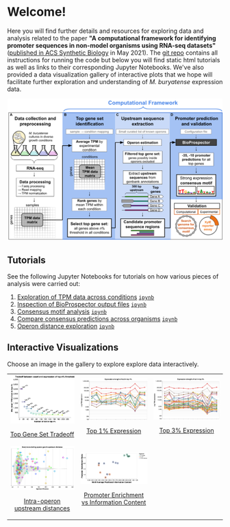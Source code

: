 # Welcome!
Here you will find further details and resources for exploring data and analysis related to the paper **"A computational framework for identifying promoter sequences in non-model organisms using RNA-seq datasets"** ([published in ACS Synthetic Biology](https://doi.org/10.1021/acssynbio.1c00017) in May 2021). The [git repo](https://github.com/erinhwilson/promoter-id-from-rnaseq/) contains all instructions for running the code but below you will find static html tutorials as well as links to their corresponding Jupyter Notebooks. We've also provided a data visualization gallery of interactive plots that we hope will facilitate further exploration and understanding of _M. buryatense_ expression data.

<img src="img/framework_overview.png" alt="Computational Framework" width="800"/>

## Tutorials
See the following Jupyter Notebooks for tutorials on how various pieces of analysis were carried out:
1. [Exploration of TPM data across conditions](tutorials/tpm-data-exploration.html) [`ipynb`](https://github.com/erinhwilson/promoter-id-from-rnaseq/blob/master/tutorials/tpm-data-exploration.ipynb)
1. [Inspection of BioProspector output files](tutorials/inspect_BioProspector_results.html) [`ipynb`](https://github.com/erinhwilson/promoter-id-from-rnaseq/blob/master/tutorials/inspect_BioProspector_results.ipynb)
1. [Consensus motif analysis](tutorials/analyze_consensus_motif.html) [`ipynb`](https://github.com/erinhwilson/promoter-id-from-rnaseq/blob/master/tutorials/analyze_consensus_motif.ipynb)
1. [Compare consensus predictions across organisms](tutorials/compare_consensus_predictions.html) [`ipynb`](https://github.com/erinhwilson/promoter-id-from-rnaseq/blob/master/tutorials/compare_consensus_predictions.ipynb)
1. [Operon distance exploration](tutorials/operon_distance_exploration.html) [`ipynb`](https://github.com/erinhwilson/promoter-id-from-rnaseq/blob/master/tutorials/operon_distance_exploration.ipynb)

## Interactive Visualizations

Choose an image in the gallery to explore explore data interactively.
<div>
  <!-- <a href="viz/tradeoff.html" title="Go to interactive visualization">
    <figure style="text-align:center">
    <img src="img/tradeoff.png" alt="Top Gene Set Tradeoff" width="200"/>
    <figcaption >Top Gene Set Tradeoff</figcaption>
    </figure>
  </a> -->
    <table>
        <tr>
            <td>
                <a href="viz/tradeoff.html" title="Go to interactive visualization" display='inline'>
                    <img src="img/tradeoff.png" alt="Top Gene Set Tradeoff" width="300"/>
                    <p style="text-align: center">Top Gene Set Tradeoff</p>
                </a>
            </td>
            <td>
                <a href="viz/multi_top1perc.html" title="Go to interactive visualization" display='inline'>
                    <img src="img/pcoords_top1.png" alt="Top 1% Expression" width="300"/>
                    <p style="text-align: center">Top 1% Expression</p>
                </a>
            </td>
            <td>
                <a href="viz/multi_top3perc.html" title="Go to interactive visualization" display='inline'>
                    <img src="img/pcoords_top3.png" alt="Top 3% Expression" width="300"/>
                    <p style="text-align: center">Top 3% Expression</p>
                </a>
            </td>
        </tr>
        <tr>
             <td>
                <a href="viz/mbur_operon_dist.html" title="Go to interactive visualization" display='inline'>
                    <img src="img/mbur_operon_dist.png" alt="Intra-operon upstream distances" width="300"/>
                    <p style="text-align: center">Intra-operon upstream distances</p>
                </a>
            </td>
            <td>
                <a href="viz/figureS4C.html" title="Go to interactive visualization" display='inline'>
                    <img src="img/figureS4C.png" alt="Promoter Enrichment vs IC" width="300"/>
                    <p style="text-align: center">Promoter Enrichment vs Information Content</p>
                </a>
            </td>
        </tr>
    </table>
</div>

